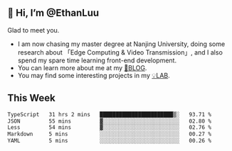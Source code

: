 ## 👋 Hi, I’m @EthanLuu

Glad to meet you.

- I am now chasing my master degree at Nanjing University, doing some research about 「Edge Computing & Video Transmission」, and I also spend my spare time learning front-end development.
- You can learn more about me at my [📝BLOG](https://blog.ethanloo.cn).
- You may find some interesting projects in my [💡LAB](https://lab.ethanloo.cn).

## This Week
<!--START_SECTION:waka-->

```txt
TypeScript   31 hrs 2 mins   ███████████████████████▒░   93.71 %
JSON         55 mins         ▓░░░░░░░░░░░░░░░░░░░░░░░░   02.80 %
Less         54 mins         ▓░░░░░░░░░░░░░░░░░░░░░░░░   02.76 %
Markdown     5 mins          ░░░░░░░░░░░░░░░░░░░░░░░░░   00.27 %
YAML         5 mins          ░░░░░░░░░░░░░░░░░░░░░░░░░   00.26 %
```

<!--END_SECTION:waka-->

